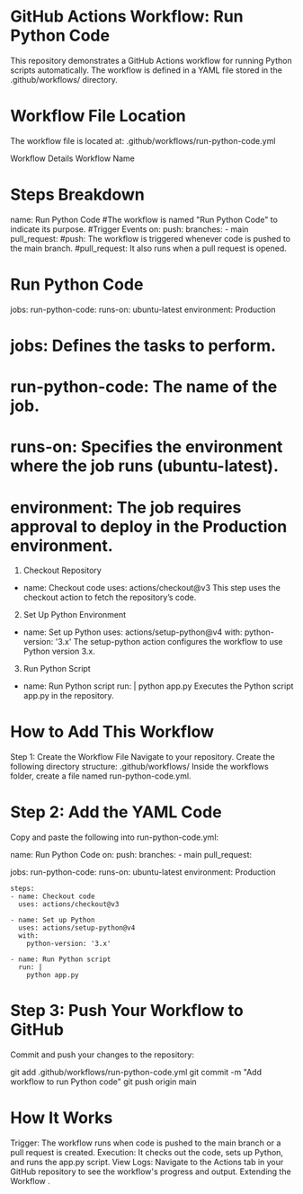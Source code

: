 # **GitHub Actions Workflow: Run Python Code**

This repository demonstrates a GitHub Actions workflow for running Python scripts automatically. The workflow is defined in a YAML file stored in the .github/workflows/ directory.

# Workflow File Location

The workflow file is located at:
.github/workflows/run-python-code.yml

Workflow Details
Workflow Name
# Steps Breakdown

name: Run Python Code
#The workflow is named "Run Python Code" to indicate its purpose.
#Trigger Events
on:
  push:
    branches:
      - main
  pull_request:
#push: The workflow is triggered whenever code is pushed to the main branch.
#pull_request: It also runs when a pull request is opened.
# Run Python Code

jobs:
  run-python-code:
    runs-on: ubuntu-latest
    environment: Production
# jobs: Defines the tasks to perform.
# run-python-code: The name of the job.
# runs-on: Specifies the environment where the job runs (ubuntu-latest).
# environment: The job requires approval to deploy in the Production environment.

1. Checkout Repository

- name: Checkout code
  uses: actions/checkout@v3
This step uses the checkout action to fetch the repository’s code.
2. Set Up Python Environment
- name: Set up Python
  uses: actions/setup-python@v4
  with:
    python-version: '3.x'
The setup-python action configures the workflow to use Python version 3.x.
3. Run Python Script
- name: Run Python script
  run: |
    python app.py
Executes the Python script app.py in the repository.


# How to Add This Workflow
Step 1: Create the Workflow File
Navigate to your repository.
Create the following directory structure:
.github/workflows/
Inside the workflows folder, create a file named run-python-code.yml.

# Step 2: Add the YAML Code
Copy and paste the following into run-python-code.yml:

name: Run Python Code
on:
  push:
    branches:
      - main
  pull_request:

jobs:
  run-python-code:
    runs-on: ubuntu-latest
    environment: Production

    steps:
    - name: Checkout code
      uses: actions/checkout@v3

    - name: Set up Python
      uses: actions/setup-python@v4
      with:
        python-version: '3.x'

    - name: Run Python script
      run: |
        python app.py

# Step 3: Push Your Workflow to GitHub
Commit and push your changes to the repository:


git add .github/workflows/run-python-code.yml
git commit -m "Add workflow to run Python code"
git push origin main
# How It Works
Trigger: The workflow runs when code is pushed to the main branch or a pull request is created.
Execution: It checks out the code, sets up Python, and runs the app.py script.
View Logs: Navigate to the Actions tab in your GitHub repository to see the workflow's progress and output.
Extending the Workflow
.

